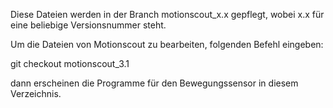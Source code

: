 Diese Dateien werden in der Branch motionscout_x.x gepflegt, 
wobei x.x für eine beliebige Versionsnummer steht.

Um die Dateien von Motionscout zu bearbeiten, folgenden Befehl eingeben:

git checkout motionscout_3.1

dann erscheinen die Programme für den Bewegungssensor in diesem Verzeichnis.


